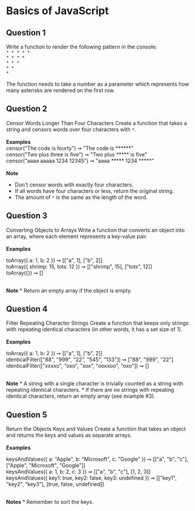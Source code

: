 # Basics of JavaScript

## Question 1

Write a function to render the following pattern in the console:
<br/>
`* * * * *`<br/>
`* * * *`<br/>
`* * *`<br/>
`* *`<br/>
`*`<br/>

The function needs to take a number as a parameter which represents how many asterisks are rendered on the first row.

## Question 2

Censor Words Longer Than Four Characters
Create a function that takes a string and censors words over four characters with `*`.
<br/>
<br/>
<b>Examples</b>
<br/>
censor("The code is fourty") ➞ "The code is ******"<br/>
censor("Two plus three is five") ➞ "Two plus ***** is five"<br/>
censor("aaaa aaaaa 1234 12345") ➞ "aaaa ***** 1234 *****"<br/>
<br/>
<b>Note</b>
* Don't censor words with exactly four characters.
* If all words have four characters or less, return the original string.
* The amount of `*` is the same as the length of the word.

## Question 3

Converting Objects to Arrays
Write a function that converts an object into an array, where each element represents a key-value pair.
<br/>
<br/>
<b>Examples</b>
<br/>

toArray({ a: 1, b: 2 }) ➞ [["a", 1], ["b", 2]]
<br/>
toArray({ shrimp: 15, tots: 12 }) ➞ [["shrimp", 15], ["tots", 12]]<br/>
toArray({}) ➞ []<br/>

<br/>
<b>Note</b>
* Return an empty array if the object is empty.

## Question 4

Filter Repeating Character Strings
Create a function that keeps only strings with repeating identical characters (in other words, it has a set size of 1).
<br/>
<br/>
<b>Examples</b>
<br/>

toArray({ a: 1, b: 2 }) ➞ [["a", 1], ["b", 2]]
<br/>
identicalFilter(["88", "999", "22", "545", "133"]) 
➞ ["88", "999", "22"]<br/>
identicalFilter(["xxxxo", "oxo", "xox", "ooxxoo", "oxo"]) 
➞ []<br/>

<br/>
<b>Note</b>
* A string with a single character is trivially counted as a string with repeating identical characters.
* If there are no strings with repeating identical characters, return an empty array (see example #3).

## Question 5

Return the Objects Keys and Values
Create a function that takes an object and returns the keys and values as separate arrays.
<br/>
<br/>
<b>Examples</b>
<br/>

keysAndValues({ a: "Apple", b: "Microsoft", c: "Google" })
➞ [["a", "b", "c"], ["Apple", "Microsoft", "Google"]]
<br/>
keysAndValues({ a: 1, b: 2, c: 3 })
➞ [["a", "b", "c"], [1, 2, 3]]<br/>
keysAndValues({ key1: true, key2: false, key3: undefined })
➞ [["key1", "key2", "key3"], [true, false, undefined]]
<br/>

<br/>
<b>Notes</b>
* Remember to sort the keys.
